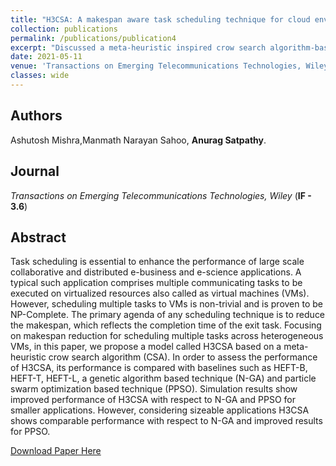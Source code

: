 ```yaml
---
title: "H3CSA: A makespan aware task scheduling technique for cloud environments"
collection: publications
permalink: /publications/publication4
excerpt: "Discussed a meta-heuristic inspired crow search algorithm-based task scheduling strategy to reduce the makespan for heterogeneous tasks onto virtual machines in cloud environments."
date: 2021-05-11
venue: 'Transactions on Emerging Telecommunications Technologies, Wiley'
classes: wide
---
```

## Authors
 Ashutosh Mishra,Manmath Narayan Sahoo, **Anurag Satpathy**.

## Journal
*Transactions on Emerging Telecommunications Technologies, Wiley* (**IF - 3.6**)

## Abstract
Task scheduling is essential to enhance the performance of large scale collaborative and distributed e-business and e-science applications. A typical such application comprises multiple communicating tasks to be executed on virtualized resources also called as virtual machines (VMs). However, scheduling multiple tasks to VMs is non-trivial and is proven to be NP-Complete. The primary agenda of any scheduling technique is to reduce the makespan, which reflects the completion time of the exit task. Focusing on makespan reduction for scheduling multiple tasks across heterogeneous VMs, in this paper, we propose a model called H3CSA based on a meta-heuristic crow search algorithm (CSA). In order to assess the performance of H3CSA, its performance is compared with baselines such as HEFT-B, HEFT-T, HEFT-L, a genetic algorithm based technique (N-GA) and particle swarm optimization based technique (PPSO). Simulation results show improved performance of H3CSA with respect to N-GA and PPSO for smaller applications. However, considering sizeable applications H3CSA shows comparable performance with respect to N-GA and improved results for PPSO.

[Download Paper Here](https://doi.org/10.1002/ett.4277)

